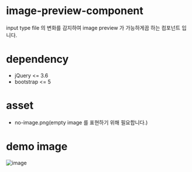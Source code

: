 # image-preview-component
input type file 의 변화를 감지하여 image preview 가 가능하게끔 하는 컴포넌트 입니다.

# dependency
- jQuery <= 3.6
- bootstrap <= 5

# asset
- no-image.png(empty image 를 표현하기 위해 필요합니다.)

# demo image
![image](https://user-images.githubusercontent.com/100742377/228293859-0dbd6d4d-5c1d-41c8-998b-3afeab256518.png)
